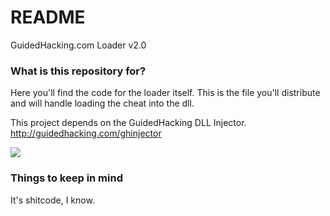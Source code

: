 # README #

GuidedHacking.com Loader v2.0

### What is this repository for? ###

Here you'll find the code for the loader itself. 
This is the file you'll distribute and will handle loading the cheat into the dll.

This project depends on the GuidedHacking DLL Injector.
http://guidedhacking.com/ghinjector

![](https://image.prntscr.com/image/tqZ0gdVnRbSDQMjN8ngd_w.png)

### Things to keep in mind ###

It's shitcode, I know.